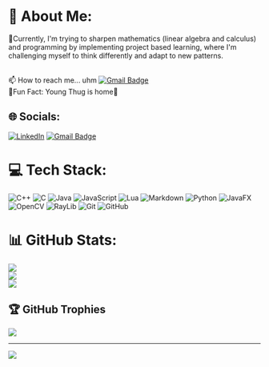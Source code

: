 # 💫 About Me:

🔭Currently, I'm trying to sharpen mathematics (linear algebra and calculus) and programming by implementing project based learning, where I'm challenging myself to think differently and adapt to new patterns.

<br>📫 How to reach me... uhm [![Gmail Badge](https://img.shields.io/badge/mokhaditlhalefo@gmail.com-white.svg?logo=gmail)](mokhaditlhalefo@gmail.com)
<br>🚀Fun Fact: Young Thug is home🐍

## 🌐 Socials:

[![LinkedIn](https://img.shields.io/badge/LinkedIn-%230077B5.svg?logo=linkedin&logoColor=white)](https://www.linkedin.com/in/tlhalefo-mokhadi-445b05226/)
[![Gmail Badge](https://img.shields.io/badge/mokhaditlhalefo@gmail.com-white.svg?logo=gmail)](mokhaditlhalefo@gmail.com)

# 💻 Tech Stack:

![C++](https://img.shields.io/badge/c++-%2300599C.svg?style=flat&logo=c%2B%2B&logoColor=white) ![C](https://img.shields.io/badge/c-%2300599C.svg?style=flat&logo=c&logoColor=white) ![Java](https://img.shields.io/badge/java-%23ED8B00.svg?style=flat&logo=openjdk&logoColor=white) ![JavaScript](https://img.shields.io/badge/javascript-%23323330.svg?style=flat&logo=javascript&logoColor=%23F7DF1E) ![Lua](https://img.shields.io/badge/lua-%232C2D72.svg?style=flat&logo=lua&logoColor=white) ![Markdown](https://img.shields.io/badge/markdown-%23000000.svg?style=flat&logo=markdown&logoColor=white) ![Python](https://img.shields.io/badge/python-3670A0?style=flat&logo=python&logoColor=ffdd54) ![JavaFX](https://img.shields.io/badge/javafx-%23FF0000.svg?style=flat&logo=javafx&logoColor=white)  ![OpenCV](https://img.shields.io/badge/opencv-%23white.svg?style=flat&logo=opencv&logoColor=white) ![RayLib](https://img.shields.io/badge/RAYLIB-FFFFFF?style=flat&logo=raylib&logoColor=black) ![Git](https://img.shields.io/badge/git-%23F05033.svg?style=flat&logo=git&logoColor=white) ![GitHub](https://img.shields.io/badge/github-%23121011.svg?style=flat&logo=github&logoColor=white) 

# 📊 GitHub Stats:

![](https://github-readme-streak-stats.herokuapp.com/?user=player0-glitch&theme=radical&hide_border=false)<br/>
![](https://github-readme-stats.vercel.app/api/top-langs/?username=player0-glitch&theme=radical&hide_border=false&include_all_commits=true&count_private=false&layout=compact)<br/>
![](https://github-readme-stats.vercel.app/api?username=player0-glitch&theme=radical&hide_border=false&include_all_commits=true&count_private=false&hide_title=true&hide=issues,contribs)<br/>

## 🏆 GitHub Trophies

![](https://github-profile-trophy.vercel.app/?username=player0-glitch&theme=radical&no-frame=false&no-bg=true&margin-w=4)

---

[![](https://visitcount.itsvg.in/api?id=player0-glitch&label=Profile%20Views&color=0&pretty=true)](https://visitcount.itsvg.in)
<!-- Proudly created with GPRM ( https://gprm.itsvg.in ) -->

